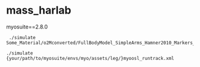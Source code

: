 # mass_harlab
 
myosuite==2.8.0

```
 ./simulate Some_Material/o2Mconverted/FullBodyModel_SimpleArms_Hamner2010_Markers_v2_0_converted/FullBodyModel_SimpleArms_Hamner2010_Markers_v2_0_converted.xml
```

```
./simulate {your/path/to/myosuite/envs/myo/assets/leg/}myoosl_runtrack.xml
```